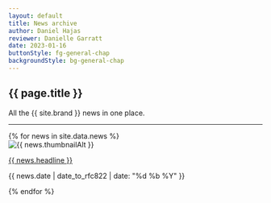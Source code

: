 ```yaml
---
layout: default
title: News archive
author: Daniel Hajas
reviewer: Danielle Garratt
date: 2023-01-16
buttonStyle: fg-general-chap
backgroundStyle: bg-general-chap
---
```


## {{ page.title }}

All the {{ site.brand }} news in one place.

---

<div class="feed">
{% for news in site.data.news %}
<div class="row">
<div class="col-3">
<img src="{{ news.thumbnail | prepend: site.baseurl }}" alt="{{ news.thumbnailAlt }}" class="thumbnail-image">
</div>
<div class="col-9">
<p><a href="{{ news.link | prepend: site.baseurl }}">{{ news.headline }}</a></p>
<p>{{ news.date | date_to_rfc822 | date: "%d %b %Y" }}</p>
</div>
</div>
{% endfor %}
</div>